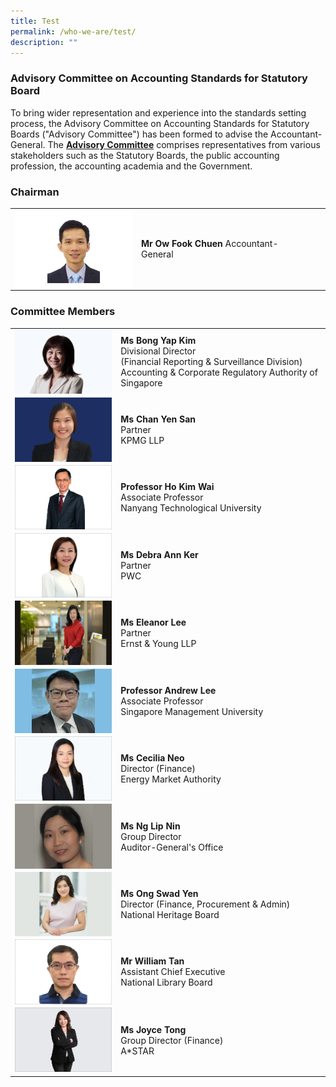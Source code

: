 ```yaml
---
title: Test
permalink: /who-we-are/test/
description: ""
---
```

### Advisory Committee on Accounting Standards for Statutory Board

  
	
To bring wider representation and experience into the standards setting process, the Advisory Committee on Accounting Standards for Statutory Boards ("Advisory Committee") has been formed to advise the Accountant-General. The **[Advisory Committee](/who-we-are/objectives-of-advisory-committee/)** comprises representatives from various stakeholders such as the Statutory Boards, the public accounting profession, the accounting academia and the Government.

### **Chairman**



|  | |  | | 
| -------- | -------- | -------- |-------- |
|  <img src="/images/Images/Default%20Source/Who%20We%20Are/ow-fook-chuen--20230321-1.jpg" alt="Mr Ow Fook Chuen" style="width:200px;height:auto;object-fit:cover;" align="left">   |   **Mr Ow Fook Chuen** Accountant-General   |      |      |      


### **Committee Members**

|  |  |
| -------- | -------- | 
|<img src="/images/Images/Default%20Source/Who%20We%20Are/Bong-Yap-Kim-20230321.jpg" alt="Ms Bong Yap Kim" style="width:200px;height:auto;object-fit:cover;" align="left">|**Ms Bong Yap Kim**<br>Divisional Director <br>(Financial Reporting & Surveillance Division)<br>Accounting & Corporate Regulatory Authority of Singapore  |
|<img src="/images/Images/Default%20Source/Who%20We%20Are/chan-yen-san-20230320_1.jpg" alt="Ms Chan Yen San" style="width:200px;height:auto;object-fit:cover;" align="left">| **Ms Chan Yen San** <br> Partner  <br>KPMG LLP|
|<img src="/images/Images/Default%20Source/Who%20We%20Are/ho-kim-wai-20230321-1.jpg" alt="Professor Ho Kim Wai" style="width:200px;height:auto;object-fit:cover;" align="left">|**Professor Ho Kim Wai**<br>Associate Professor<br>Nanyang Technological University|
|<img src="/images/Images/Default%20Source/Who%20We%20Are/debra-ann-ker-20230321.jpg" alt="Ms Debra Ann Ker" style="width:200px;height:auto;object-fit:cover;" align="left">|**Ms Debra Ann Ker**<br>Partner<br>PWC|
|<img src="/images/Images/Default%20Source/Who%20We%20Are/eleanor-lee-20230320_1.jpg" alt="Ms Eleanor Lee" style="width:200px;height:auto;object-fit:cover;" align="left">|**Ms Eleanor Lee**<br>Partner<br>Ernst & Young LLP|
|<img src="/images/Images/Default%20Source/Who%20We%20Are/andrew-lee-20230320_1.jpg" alt="Professor Andrew Lee" style="width:200px;height:auto;object-fit:cover;" align="left">|**Professor Andrew Lee**<br>Associate Professor<br>Singapore Management University|
|<img src="/images/Images/Default%20Source/Who%20We%20Are/cecilia-neo_corporate-photo_sep-2022-20230321.jpg" alt="Ms Cecilia Neo" style="width:200px;height:auto;object-fit:cover;" align="left">|**Ms Cecilia Neo**<br>Director (Finance)<br>Energy Market Authority|
|<img src="/images/Images/Default%20Source/Who%20We%20Are/ng-lip-nin-20230320.jpg" alt="Ms Ng Lip Nin" style="width:200px;height:auto;object-fit:cover;" align="left">|**Ms Ng Lip Nin**<br>Group Director<br>Auditor-General's Office|
|<img src="/images/Images/Default%20Source/Who%20We%20Are/ms-ong-swad-wen-20230320.jpg" alt="Ms Ong Swad Yen" style="width:200px;height:auto;object-fit:cover;" align="left">|**Ms Ong Swad Yen**<br>Director (Finance, Procurement & Admin)<br>National Heritage Board|
|<img src="/images/Images/Default%20Source/Who%20We%20Are/mr-william-tan-20230321.jpg" alt="Mr William Tan" style="width:200px;height:auto;object-fit:cover;" align="left">|**Mr William Tan**<br>Assistant Chief Executive<br>National Library Board|
|<img src="/images/Images/Default%20Source/Who%20We%20Are/joyce-tong-20230321.jpg" alt="Ms Joyce Tong" style="width:200px;height:auto;object-fit:cover;">|**Ms Joyce Tong**<br>Group Director (Finance)<br>A\*STAR|